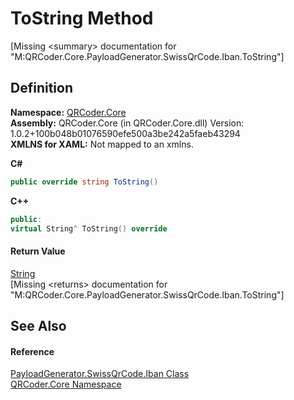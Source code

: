 # ToString Method


\[Missing &lt;summary&gt; documentation for "M:QRCoder.Core.PayloadGenerator.SwissQrCode.Iban.ToString"\]



## Definition
**Namespace:** <a href="N_QRCoder_Core.md">QRCoder.Core</a>  
**Assembly:** QRCoder.Core (in QRCoder.Core.dll) Version: 1.0.2+100b048b01076590efe500a3be242a5faeb43294  
**XMLNS for XAML:** Not mapped to an xmlns.

**C#**
``` C#
public override string ToString()
```
**C++**
``` C++
public:
virtual String^ ToString() override
```



#### Return Value
<a href="https://learn.microsoft.com/dotnet/api/system.string" target="_blank" rel="noopener noreferrer">String</a>  
\[Missing &lt;returns&gt; documentation for "M:QRCoder.Core.PayloadGenerator.SwissQrCode.Iban.ToString"\]

## See Also


#### Reference
<a href="T_QRCoder_Core_PayloadGenerator_SwissQrCode_Iban.md">PayloadGenerator.SwissQrCode.Iban Class</a>  
<a href="N_QRCoder_Core.md">QRCoder.Core Namespace</a>  
